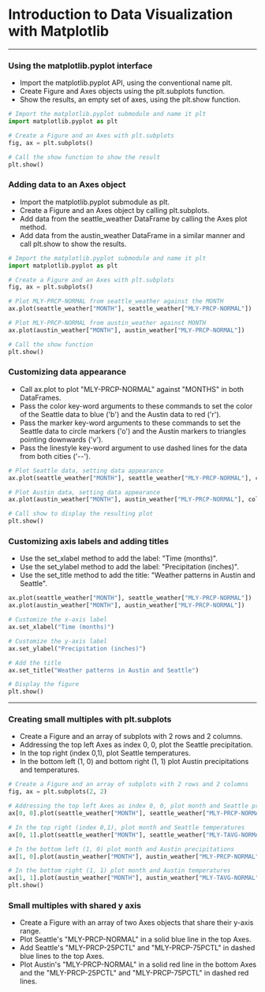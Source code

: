 # Introduction to Data Visualization with Matplotlib
---
### Using the matplotlib.pyplot interface
* Import the matplotlib.pyplot API, using the conventional name plt.
* Create Figure and Axes objects using the plt.subplots function.
* Show the results, an empty set of axes, using the plt.show function.

```python
# Import the matplotlib.pyplot submodule and name it plt
import matplotlib.pyplot as plt

# Create a Figure and an Axes with plt.subplots
fig, ax = plt.subplots()

# Call the show function to show the result
plt.show()
```
### Adding data to an Axes object
* Import the matplotlib.pyplot submodule as plt.
* Create a Figure and an Axes object by calling plt.subplots.
* Add data from the seattle_weather DataFrame by calling the Axes plot method.
* Add data from the austin_weather DataFrame in a similar manner and call plt.show to show the results.
```python
# Import the matplotlib.pyplot submodule and name it plt
import matplotlib.pyplot as plt

# Create a Figure and an Axes with plt.subplots
fig, ax = plt.subplots()

# Plot MLY-PRCP-NORMAL from seattle_weather against the MONTH
ax.plot(seattle_weather["MONTH"], seattle_weather["MLY-PRCP-NORMAL"])

# Plot MLY-PRCP-NORMAL from austin_weather against MONTH
ax.plot(austin_weather["MONTH"], austin_weather["MLY-PRCP-NORMAL"])

# Call the show function
plt.show()
```
### Customizing data appearance
* Call ax.plot to plot "MLY-PRCP-NORMAL" against "MONTHS" in both DataFrames.
* Pass the color key-word arguments to these commands to set the color of the Seattle data to blue ('b') and the Austin data to red ('r').
* Pass the marker key-word arguments to these commands to set the Seattle data to circle markers ('o') and the Austin markers to triangles pointing downwards ('v').
* Pass the linestyle key-word argument to use dashed lines for the data from both cities ('--').
```python
# Plot Seattle data, setting data appearance
ax.plot(seattle_weather["MONTH"], seattle_weather["MLY-PRCP-NORMAL"], color = 'b', marker = 'o', linestyle = '--')

# Plot Austin data, setting data appearance
ax.plot(austin_weather["MONTH"], austin_weather["MLY-PRCP-NORMAL"], color = 'r', marker = 'v', linestyle = '--')

# Call show to display the resulting plot
plt.show()
```
### Customizing axis labels and adding titles
* Use the set_xlabel method to add the label: "Time (months)".
* Use the set_ylabel method to add the label: "Precipitation (inches)".
* Use the set_title method to add the title: "Weather patterns in Austin and Seattle".
```python
ax.plot(seattle_weather["MONTH"], seattle_weather["MLY-PRCP-NORMAL"])
ax.plot(austin_weather["MONTH"], austin_weather["MLY-PRCP-NORMAL"])

# Customize the x-axis label
ax.set_xlabel("Time (months)")

# Customize the y-axis label
ax.set_ylabel("Precipitation (inches)")

# Add the title
ax.set_title("Weather patterns in Austin and Seattle")

# Display the figure
plt.show()
```
---
### Creating small multiples with plt.subplots
* Create a Figure and an array of subplots with 2 rows and 2 columns.
* Addressing the top left Axes as index 0, 0, plot the Seattle precipitation.
* In the top right (index 0,1), plot Seattle temperatures.
* In the bottom left (1, 0) and bottom right (1, 1) plot Austin precipitations and temperatures.
```python
# Create a Figure and an array of subplots with 2 rows and 2 columns
fig, ax = plt.subplots(2, 2)

# Addressing the top left Axes as index 0, 0, plot month and Seattle precipitation
ax[0, 0].plot(seattle_weather["MONTH"], seattle_weather["MLY-PRCP-NORMAL"])

# In the top right (index 0,1), plot month and Seattle temperatures
ax[0, 1].plot(seattle_weather["MONTH"], seattle_weather["MLY-TAVG-NORMAL"])

# In the bottom left (1, 0) plot month and Austin precipitations
ax[1, 0].plot(austin_weather["MONTH"], austin_weather["MLY-PRCP-NORMAL"])

# In the bottom right (1, 1) plot month and Austin temperatures
ax[1, 1].plot(austin_weather["MONTH"], austin_weather["MLY-TAVG-NORMAL"])
plt.show()
```
### Small multiples with shared y axis
* Create a Figure with an array of two Axes objects that share their y-axis range.
* Plot Seattle's "MLY-PRCP-NORMAL" in a solid blue line in the top Axes.
* Add Seattle's "MLY-PRCP-25PCTL" and "MLY-PRCP-75PCTL" in dashed blue lines to the top Axes.
* Plot Austin's "MLY-PRCP-NORMAL" in a solid red line in the bottom Axes and the "MLY-PRCP-25PCTL" and "MLY-PRCP-75PCTL" in dashed red lines.
